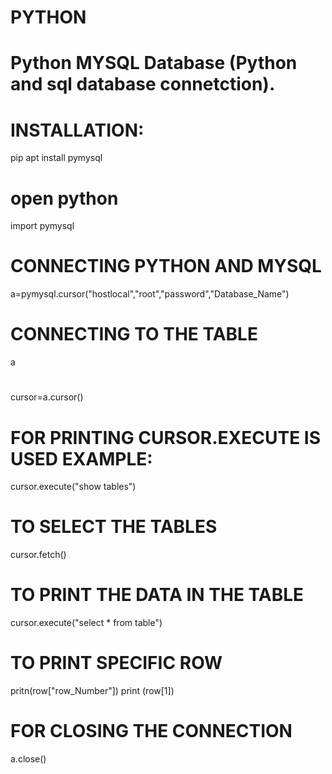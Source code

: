 # PYTHON
# Python MYSQL Database (Python and sql database connetction).
# INSTALLATION:
pip apt install pymysql
# open python
import pymysql
# CONNECTING PYTHON AND MYSQL
a=pymysql.cursor("hostlocal","root","password","Database_Name")
# CONNECTING TO THE TABLE
a
#
cursor=a.cursor()
# FOR PRINTING CURSOR.EXECUTE IS USED EXAMPLE:
cursor.execute("show tables")
# TO SELECT THE TABLES
cursor.fetch()
# TO PRINT THE DATA IN THE TABLE
cursor.execute("select * from table")
# TO PRINT SPECIFIC ROW
pritn(row["row_Number"])
print (row[1])
# FOR CLOSING THE CONNECTION
a.close()
